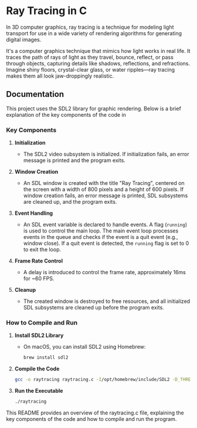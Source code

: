 # Ray Tracing in C

In 3D computer graphics, ray tracing is a technique for modeling light transport for use in a wide variety of rendering algorithms for generating digital images.

It's a computer graphics technique that mimics how light works in real life. It traces the path of rays of light as they travel, bounce, reflect, or pass through objects, capturing details like shadows, reflections, and refractions. Imagine shiny floors, crystal-clear glass, or water ripples—ray tracing makes them all look jaw-droppingly realistic.

## Documentation

This project uses the SDL2 library for graphic rendering. Below is a brief explanation of the key components of the code in 

### Key Components

1. **Initialization**
    - The SDL2 video subsystem is initialized. If initialization fails, an error message is printed and the program exits.

2. **Window Creation**
    - An SDL window is created with the title "Ray Tracing", centered on the screen with a width of 800 pixels and a height of 600 pixels. If window creation fails, an error message is printed, SDL subsystems are cleaned up, and the program exits.

3. **Event Handling**
    - An SDL event variable is declared to handle events. A flag (`running`) is used to control the main loop. The main event loop processes events in the queue and checks if the event is a quit event (e.g., window close). If a quit event is detected, the `running` flag is set to 0 to exit the loop.

4. **Frame Rate Control**
    - A delay is introduced to control the frame rate, approximately 16ms for ~60 FPS.

5. **Cleanup**
    - The created window is destroyed to free resources, and all initialized SDL subsystems are cleaned up before the program exits.

### How to Compile and Run

1. **Install SDL2 Library**
    - On macOS, you can install SDL2 using Homebrew:
      ```sh
      brew install sdl2
      ```

2. **Compile the Code**
    ```sh
    gcc -o raytracing raytracing.c -I/opt/homebrew/include/SDL2 -D_THREAD_SAFE -L/opt/homebrew/lib -lSDL2
    ```

3. **Run the Executable**
    ```sh
    ./raytracing
    ```

This README provides an overview of the raytracing.c file, explaining the key components of the code and how to compile and run the program.


